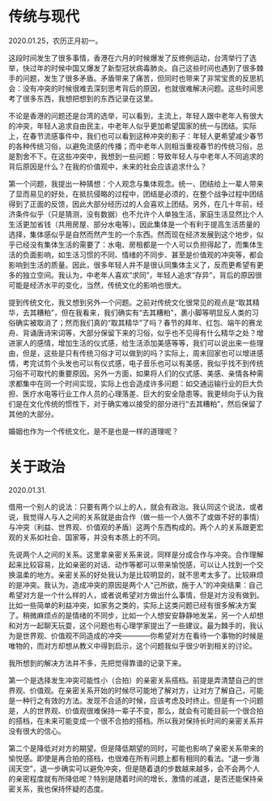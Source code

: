 # 传统与现代

2020.01.25，农历正月初一。

这段时间发生了很多事情，香港在六月的时候爆发了反修例运动，台湾举行了选举，快过年的时候中国又爆发了新型冠状病毒肺炎。自己这些时间也遇到了很多棘手的问题，发生了很多矛盾。矛盾带来了痛苦，但同时也带来了非常宝贵的反思机会：没有冲突的时候很难去深刻思考背后的原因，也就很难解决问题。这些时间思考了很多东西，我想把想到的东西记录在这里。

不论是香港的问题还是台湾的选举，可以看到，主流上，年轻人跟中老年人有很大的冲突，年轻人追求自由民主，中老年人似乎更加希望国家的统一与团结。实际上，在春节流感事件中，我们也可以看到这种冲突的影子：年轻人更希望减少春节的各种传统习俗，以避免流感的传播；而中老年人则相当重视春节的传统习俗，总是割舍不下。在这些冲突中，我想到一些问题：导致年轻人与中老年人不同追求的背后原因是什么？在我的价值观中，未来的社会应该追求什么？

第一个问题，我提出一种猜想：个人观念与集体观念。统一、团结给上一辈人带来了显而易见的好处，在抵抗侵略的过程中，团结是必须的，在整个战争过程中团结得到了正面的反馈，因此大部分经历过的人会喜欢上团结。另外，在几十年前，经济条件似乎（只是猜测，没有数据）也不允许个人单独生活，家庭生活显然比个人生活更加省钱（共用房屋、部分水电等）。因此集体是一个有利于提高生活质量的选择，集体感似乎是自然而然产生的一个东西。然而现在经济发展到这个地步，似乎已经没有集体生活的需要了：水电、房租都是一个人可以负担得起了，而集体生活的负面影响，如生活习惯的不同、情绪的不同步、甚至是价值观的冲突等，都会影响到生活的质量。因此，很多年轻人并不是很认同集体主义了，反而更希望有更多的独立空间。我认为，中老年人喜欢“求同”，年轻人追求“存异”，背后的原因很可能是经济水平的变化，当然，传统文化的影响也很大。

提到传统文化，我又想到另外一个问题。之前对传统文化很常见的观点是“取其精华，去其糟粕”，但在我看来，我们确实有“去其糟粕”，裹小脚等明显反人类的习俗确实被取消了；然而我们真的“取其精华”了吗？春节的拜年、红包、端午的赛龙舟、背诵唐诗宋词等，大部分保留下来的习俗，似乎也不见得有什么精华之处？增进家人的感情，增加生活的仪式感，给生活添加美感等等，我们可以说出来一些理由，但是，这些是只有传统习俗才可以做到的吗？实际上，周末回家也可以增进感情，考完试剪个头发也可以有仪式感，电子音乐也可以有美感，我似乎找不到传统习俗不可取代的重要原因。另外一方面，如果将人们的仪式感、美感、亲情各种需求都集中在同一个时间实现，实际上也会造成许多问题：如交通运输行业的巨大负担、医疗水电等行业工作人员的心理落差、巨大的安全隐患等。我更倾向于认为我们是在文化传统的惯性下，对于确实难以接受的部分进行“去其糟粕”，然后保留了其他的大部分。

婚姻也作为一个传统文化，是不是也是一样的道理呢？

# 关于政治

2020.01.31.

借用一个别人的说法：只要有两个以上的人，就会有政治。我认同这个说法，或者说，我觉得人与人之间的关系就是由合作（做一些一个人做不了或做不好的事情）与冲突（利益、世界观、价值观的矛盾）这两个东西构成的。两个人的关系跟更宏观的关系如社会、国家等，并没有本质上的不同。

先说两个人之间的关系。这里拿亲密关系来说，同样是分成合作与冲突。合作理解起来比较容易，比如亲密的对话、动作等都可以带来愉悦感，可以让人找到一个交换温柔的地方。亲密关系的好处我认为是比较明显的，就不思考太多了。比较麻烦的是冲突。我认为，造成冲突的原因是两个人“己所欲，施于人”的冲突结果：自己希望对方是一个什么样的人，或者说希望对方做出什么事情，但是对方没有做到。比如一些简单的利益冲突，如家务之类的，实际上这类问题已经有很多解决方案了。稍微麻烦点的是情绪的不同步，比如一个人想安安静静地发呆，另一个人却想和对方一起聊天玩耍，这个问题也有心理学家提出了一些建议。最为棘手的，我认为是世界观、价值观不同造成的冲突————你希望对方在看待一个事物的时候是唯物的，而对方却想从教义中得到启示，这个问题我似乎很少听到相关的讨论。

我所想到的解决方法并不多，先把觉得靠谱的记录下来。

第一个是选择发生冲突可能性小（合拍）的亲密关系搭档。前提是弄清楚自己的世界观、价值观。在亲密关系开始的时候尽可能地了解对方，让对方了解自己，可能是一种行之有效的方法。发现不合适的时候，应该考虑及时终止。但是有一个问题是，人的世界观、价值观很难保持一辈子不变，那么，就会有可能目前一个很合拍的搭档，在未来可能变成一个很不合拍的搭档。所以我对保持长时间的亲密关系并没有很大的信心。

第二个是降低对对方的期望。但是降低期望的同时，可能也影响了亲密关系带来的愉悦感。即使是再合拍的搭档，也很难在所有问题上都有相同的看法。“退一步海阔天空”，退一步确实可以避免冲突，但是随着退的步数越来越多，会不会两个人的亲密程度就有所降低呢？特别是随着时间的增长，激情的减退，是否还能保持亲密关系，我也保持怀疑的态度。
